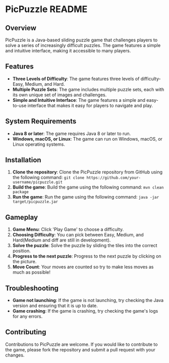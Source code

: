 **PicPuzzle README**
=====================

**Overview**
------------

PicPuzzle is a Java-based sliding puzzle game that challenges players to solve a series of increasingly difficult puzzles. The game features a simple and intuitive interface, making it accessible to many players.

**Features**
------------

* **Three Levels of Difficulty**: The game features three levels of difficulty- Easy, Medium, and Hard.
* **Multiple Puzzle Sets**: The game includes multiple puzzle sets, each with its own unique set of images and challenges.
* **Simple and Intuitive Interface**: The game features a simple and easy-to-use interface that makes it easy for players to navigate and play.

**System Requirements**
----------------------

* **Java 8 or later**: The game requires Java 8 or later to run.
* **Windows, macOS, or Linux**: The game can run on Windows, macOS, or Linux operating systems.

**Installation**
--------------

1. **Clone the repository**: Clone the PicPuzzle repository from GitHub using the following command: `git clone https://github.com/your-username/picpuzzle.git`
2. **Build the game**: Build the game using the following command: `mvn clean package`
3. **Run the game**: Run the game using the following command: `java -jar target/picpuzzle.jar`

**Gameplay**
------------
1. **Game Menu**: Click 'Play Game' to choose a difficulty.
2. **Choosing Difficulty**: You can pick between Easy, Medium, and Hard(Medium and diff are still in development).
3. **Solve the puzzle**: Solve the puzzle by sliding the tiles into the correct position.
4. **Progress to the next puzzle**: Progress to the next puzzle by clicking on the picture.
5. **Move Count**: Your moves are counted so try to make less moves as much as possible!

**Troubleshooting**
------------------

* **Game not launching**: If the game is not launching, try checking the Java version and ensuring that it is up to date.
* **Game crashing**: If the game is crashing, try checking the game's logs for any errors.

**Contributing**
--------------

Contributions to PicPuzzle are welcome. If you would like to contribute to the game, please fork the repository and submit a pull request with your changes.

